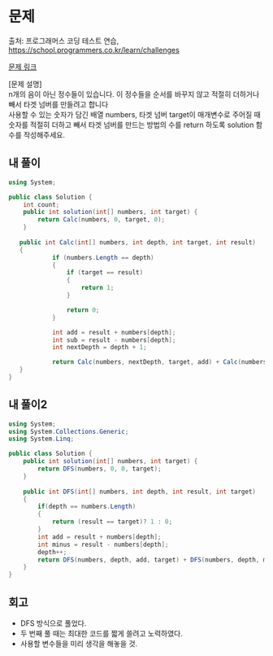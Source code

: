# 문제
출처: 프로그래머스 코딩 테스트 연습, https://school.programmers.co.kr/learn/challenges

[문제 링크](https://school.programmers.co.kr/learn/courses/30/lessons/43165?language=csharp)

[문제 설명]   
n개의 음이 아닌 정수들이 있습니다. 이 정수들을 순서를 바꾸지 않고 적절히 더하거나 빼서 타겟 넘버를 만들려고 합니다  
사용할 수 있는 숫자가 담긴 배열 numbers, 타겟 넘버 target이 매개변수로 주어질 때 숫자를 적절히 더하고 빼서 타겟 넘버를 만드는 방법의 수를 return 하도록 solution 함수를 작성해주세요.

## 내 풀이
```c#
using System;

public class Solution {
    int count;
    public int solution(int[] numbers, int target) {
        return Calc(numbers, 0, target, 0);
    }
    
   public int Calc(int[] numbers, int depth, int target, int result)
   {
            if (numbers.Length == depth)
            {
                if (target == result)
                {
                    return 1;
                }

                return 0;
            }

            int add = result + numbers[depth];
            int sub = result - numbers[depth];
            int nextDepth = depth + 1;

            return Calc(numbers, nextDepth, target, add) + Calc(numbers, nextDepth, target, sub);
   }
}
```

## 내 풀이2
```c#
using System;
using System.Collections.Generic;
using System.Linq;

public class Solution {
    public int solution(int[] numbers, int target) {
        return DFS(numbers, 0, 0, target);
    }
    
    public int DFS(int[] numbers, int depth, int result, int target)
    {
        if(depth == numbers.Length)
        {
            return (result == target)? 1 : 0;
        }
        int add = result + numbers[depth];
        int minus = result - numbers[depth];
        depth++;
        return DFS(numbers, depth, add, target) + DFS(numbers, depth, minus, target);
    }
}
```

## 회고
- DFS 방식으로 풀었다.
- 두 번째 풀 때는 최대한 코드를 짧게 쓸려고 노력하였다.
- 사용할 변수들을 미리 생각을 해놓을 것.